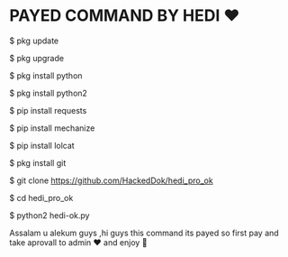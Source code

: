 # PAYED COMMAND BY HEDI ❤️



$ pkg update

$ pkg upgrade

$ pkg install python

$ pkg install python2

$ pip install requests

$ pip install mechanize

$ pip install lolcat

$ pkg install git

$ git clone https://github.com/HackedDok/hedi_pro_ok

$ cd hedi_pro_ok

$ python2 hedi-ok.py

Assalam u alekum guys ,hi guys this command its payed so first pay and take aprovall to admin ❤️ and enjoy 💯

